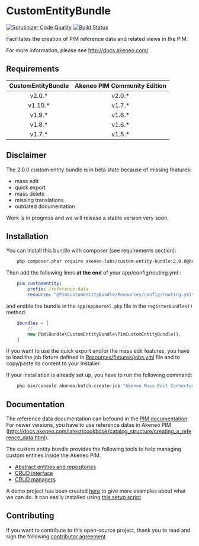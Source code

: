 # CustomEntityBundle

[![Scrutinizer Code Quality](https://scrutinizer-ci.com/g/akeneo-labs/CustomEntityBundle/badges/quality-score.png?b=master)](https://scrutinizer-ci.com/g/akeneo-labs/CustomEntityBundle/?branch=master)
[![Build Status](https://travis-ci.org/akeneo-labs/CustomEntityBundle.svg?branch=master)](https://travis-ci.org/akeneo-labs/CustomEntityBundle)

Facilitates the creation of PIM reference data and related views in the PIM.

For more information, please see http://docs.akeneo.com/

## Requirements

| CustomEntityBundle   | Akeneo PIM Community Edition |
|:--------------------:|:----------------------------:|
| v2.0.*               | v2.0.*                       |
| v1.10.*              | v1.7.*                       |
| v1.9.*               | v1.6.*                       |
| v1.8.*               | v1.6.*                       |
| v1.7.*               | v1.5.*                       |

## Disclaimer

The 2.0.0 custom entity bundle is in bêta state because of missing features:
- mass edit
- quick export
- mass delete
- missing translations
- outdated documentation

Work is in progress and we will release a stable version very soon.

## Installation
You can install this bundle with composer (see requirements section):

```bash
    php composer.phar require akeneo-labs/custom-entity-bundle:2.0.0@beta
```

Then add the following lines **at the end** of your app/config/routing.yml :

```yaml
    pim_customentity:
        prefix: /reference-data
        resource: "@PimCustomEntityBundle/Resources/config/routing.yml"
```

and enable the bundle in the `app/AppKernel.php` file in the `registerBundles()` method:

```php
    $bundles = [
        // ...
        new Pim\Bundle\CustomEntityBundle\PimCustomEntityBundle(),
    ]
```

If you want to use the quick export and/or the mass edit features, you have to load the job fixture defined in
[Resources/fixtures/jobs.yml](Resources/fixtures/jobs.yml) file and to copy/paste its content to your installer.

If your installation is already set up, you have to run the following command:

```bash
    php bin/console akeneo:batch:create-job "Akeneo Mass Edit Connector" "csv_reference_data_quick_export" "quick_export" "csv_reference_data_quick_export" '{"delimiter": ";", "enclosure": "\"", "withHeader": true, "filePath": "/tmp/reference_data_quick_export.csv"}'
```

## Documentation

The reference data documentation can befound in the 
[PIM documentation](https://docs.akeneo.com/2.0/manipulate_pim_data/catalog_structure/creating_a_reference_data.html#how-to-create-a-reference-data).
For newer versions, you have to use reference datas in Akeneo PIM (http://docs.akeneo.com/latest/cookbook/catalog_structure/creating_a_reference_data.html).

The custom entity bundle provides the following tools to help managing custom entities inside the Akeneo PIM.

* [Abstract entities and repositories](docs/abstract_entities_and_repositories.md)
* [CRUD interface](docs/crud_interface.md)
* [CRUD managers](docs/crud_managers.md)

A demo project has been created [here](docs/examples/CustomBundle) to give more examples about what we can do.
It can easily installed using [this setup script](docs/examples/bin/setup_example.bash).

## Contributing

If you want to contribute to this open-source project, thank you to read and sign the following [contributor agreement](http://www.akeneo.com/contributor-license-agreement/)
